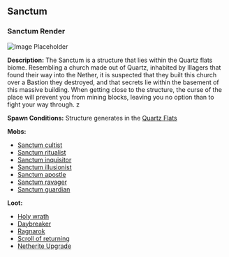 ﻿## Sanctum

### Sanctum Render
![Image Placeholder](https://static.miraheze.org/stardustlabswiki/c/c7/Sanctum.png)

**Description:**
The Sanctum is a structure that lies within the Quartz flats biome. Resembling a church made out of Quartz, inhabited by Illagers that found their way into the Nether, it is suspected that they built this church over a Bastion they destroyed, and that secrets lie within the basement of this massive building. When getting close to the structure, the curse of the place will prevent you from mining blocks, leaving you no option than to fight your way through. z

**Spawn Conditions:**
Structure generates in the [Quartz Flats](quartzflats)

**Mobs:**
- [Sanctum cultist](sanctcult)
- [Sanctum ritualist](sanctritual)
- [Sanctum inquisitor](sanctinquisitor)
- [Sanctum illusionist](sanctillusion)
- [Sanctum apostle](sanctapostle)
- [Sanctum ravager](sanctravage)
- [Sanctum guardian](sanctguard)

**Loot:**
- [Holy wrath](holywrath)
- [Daybreaker](daybreaker)
- [Ragnarok](ragnarok)
- [Scroll of returning](scrollofreturn)
- [Netherite Upgrade](netheriteup) 
